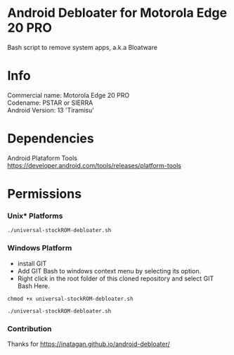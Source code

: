 # Android Debloater for Motorola Edge 20 PRO

Bash script to remove system apps, a.k.a Bloatware <br />

# Info

Commercial name: Motorola Edge 20 PRO <br />
Codename: PSTAR or SIERRA <br />
Android Version: 13 'Tiramisu' <br />

# Dependencies

Android Plataform Tools <br />
https://developer.android.com/tools/releases/platform-tools

# Permissions

### Unix* Platforms

```
./universal-stockROM-debloater.sh
```

### Windows Platform

- install GIT <br />
- Add GIT Bash to windows context menu by selecting its option. <br />
- Right click in the root folder of this cloned repository and select GIT Bash Here. <br />

```
chmod +x universal-stockROM-debloater.sh

./universal-stockROM-debloater.sh
```

### Contribution
Thanks for https://inatagan.github.io/android-debloater/
